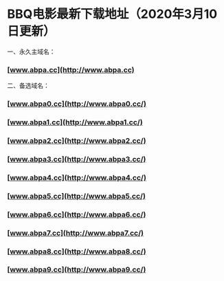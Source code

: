  # BBQ电影最新下载地址（2020年3月10日更新）
一、永久主域名：

### [www.abpa.cc](http://www.abpa.cc)

二、备选域名：

### [www.abpa0.cc](http://www.abpa0.cc/)

### [www.abpa1.cc](http://www.abpa1.cc/)

### [www.abpa2.cc](http://www.abpa2.cc/)

### [www.abpa3.cc](http://www.abpa3.cc/)

### [www.abpa4.cc](http://www.abpa4.cc/)

### [www.abpa5.cc](http://www.abpa5.cc/)

### [www.abpa6.cc](http://www.abpa6.cc/)

### [www.abpa7.cc](http://www.abpa7.cc/)

### [www.abpa8.cc](http://www.abpa8.cc/)

### [www.abpa9.cc](http://www.abpa9.cc/)

